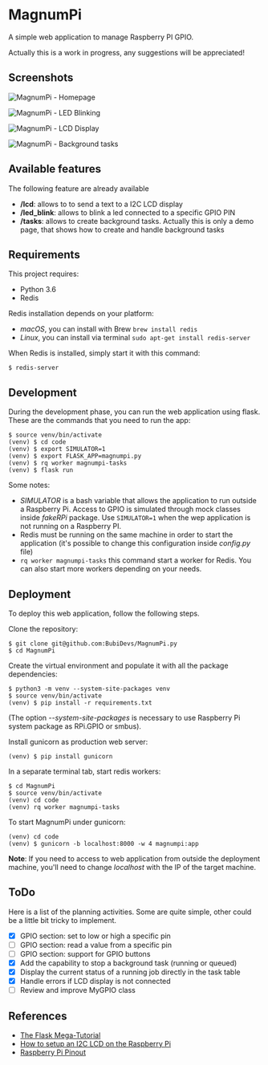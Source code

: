 # MagnumPi

A simple web application to manage Raspberry PI GPIO.

Actually this is a work in progress, any suggestions will be appreciated!

## Screenshots

![MagnumPi - Homepage](https://user-images.githubusercontent.com/847860/44450788-1652e480-a5f2-11e8-97af-0c1b04f72602.png)

![MagnumPi - LED Blinking](https://user-images.githubusercontent.com/847860/44450790-1652e480-a5f2-11e8-82bd-0b5d292dce83.png)

![MagnumPi - LCD Display](https://user-images.githubusercontent.com/847860/44450791-1652e480-a5f2-11e8-8182-92f74f964476.png)

![MagnumPi - Background tasks](https://user-images.githubusercontent.com/847860/44450792-1652e480-a5f2-11e8-8721-4cca040af316.png)


## Available features

The following feature are already available

- **/lcd**: allows to to send a text to a I2C LCD display
- **/led_blink**: allows to blink a led connected to a specific GPIO PIN
- **/tasks**: allows to create background tasks. Actually this is only a demo page, that shows how to create and handle background tasks

## Requirements

This project requires:

- Python 3.6
- Redis

Redis installation depends on your platform:

- *macOS*, you can install with Brew `brew install redis`
- *Linux*, you can install via terminal `sudo apt-get install redis-server`

When Redis is installed, simply start it with this command:

`$ redis-server`

## Development

During the development phase, you can run the web application using flask. These are the commands that you need to run the app:

```
$ source venv/bin/activate
(venv) $ cd code
(venv) $ export SIMULATOR=1
(venv) $ export FLASK_APP=magnumpi.py
(venv) $ rq worker magnumpi-tasks
(venv) $ flask run
```

Some notes:

- *SIMULATOR* is a bash variable that allows the application to run outside a Raspberry Pi. Access to GPIO is simulated through mock classes inside *fakeRPi* package. Use `SIMULATOR=1` when the wep application is not running on a Raspberry PI.
- Redis must be running on the same machine in order to start the application (it's possible to change this configuration inside *config.py* file)
- `rq worker magnumpi-tasks` this command start a worker for Redis. You can also start more workers depending on your needs.

## Deployment

To deploy this web application, follow the following steps.

Clone the repository:

```
$ git clone git@github.com:BubiDevs/MagnumPi.py
$ cd MagnumPi
```

Create the virtual environment and populate it with all the package dependencies:

```
$ python3 -m venv --system-site-packages venv
$ source venv/bin/activate
(venv) $ pip install -r requirements.txt
```

(The option *--system-site-packages* is necessary to use Raspberry Pi system package as RPi.GPIO or smbus).

Install gunicorn as production web server:

```
(venv) $ pip install gunicorn
```

In a separate terminal tab, start redis workers:

```
$ cd MagnumPi
$ source venv/bin/activate
(venv) cd code
(venv) rq worker magnumpi-tasks
```

To start MagnumPi under gunicorn:

```
(venv) cd code
(venv) $ gunicorn -b localhost:8000 -w 4 magnumpi:app
```

**Note**: If you need to access to web application from outside the deployment machine, you'll need to change *localhost* with the IP of the target machine.

## ToDo

Here is a list of the planning activities. Some are quite simple, other could be a little bit tricky to implement.

- [X] GPIO section: set to low or high a specific pin
- [ ] GPIO section: read a value from a specific pin
- [ ] GPIO section: support for GPIO buttons
- [X] Add the capability to stop a background task (running or queued)
- [X] Display the current status of a running job directly in the task table
- [X] Handle errors if LCD display is not connected
- [ ] Review and improve MyGPIO class

## References

* [The Flask Mega-Tutorial](https://blog.miguelgrinberg.com/post/the-flask-mega-tutorial-part-xvii-deployment-on-linux)
* [How to setup an I2C LCD on the Raspberry Pi](http://www.circuitbasics.com/raspberry-pi-i2c-lcd-set-up-and-programming/)
* [Raspberry Pi Pinout](https://it.pinout.xyz)